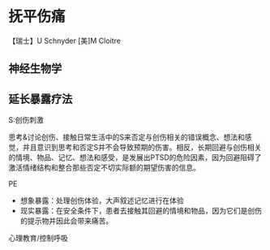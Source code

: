 # 抚平伤痛

【瑞士】U Schnyder [美]M Cloitre





## 神经生物学





## 延长暴露疗法

S:创伤刺激

思考&讨论创伤、接触日常生活中的S来否定与创伤相关的错误概念、想法和感觉，并且意识到思考和否定S并不会导致预期的伤害。相反，长期回避与创伤相关的情境、物品、记忆、想法和感受，是发展出PTSD的危险因素，因为回避阻碍了激活情绪结构和整合那些否定不切实际额的期望伤害的信息。



PE

- 想象暴露：处理创伤体验，大声叙述记忆进行在体验
- 现实暴露：在安全条件下，患者去接触其回避的情境和物品，因为它们是创伤的提示物并因此会带来痛苦。



心理教育/控制呼吸



